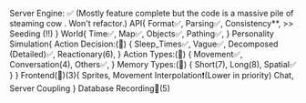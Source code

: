 Server Engine: ✅ (Mostly feature complete but the code is a massive pile of steaming cow    . Won't refactor.)
API{
    Format✅,
    Parsing✅,
    Consistency**, >> Seeding (!!)
}
World{
    Time✅,
    Map✅,
    Objects✅,
    Pathing✅,
}
Personality Simulation{
    Action Decision:(📰) {
        Sleep_Times✅,
        Vague✅,
        Decomposed (Detailed)✅,
        Reactionary(6),
    }
    Action Types:(📰) {
        Movement✅,
        Conversation(4),
        Others✅,
    }
    Memory Types:(📰) {
        Short(7),
        Long(8),
        Spatial✅
    }
}
Frontend(🎯)(3){
    Sprites,
    Movement Interpolation❗(Lower in priority)
    Chat,
    Server Coupling 
} 
Database Recording📰(5)